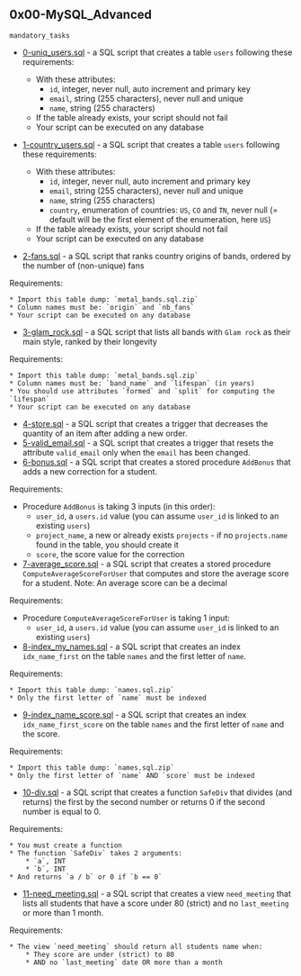 ## 0x00-MySQL_Advanced

`mandatory_tasks`

* [0-uniq_users.sql]() - a SQL script that creates a table `users` following these requirements:

	* With these attributes:
		* `id`, integer, never null, auto increment and primary key
		* `email`, string (255 characters), never null and unique
		* `name`, string (255 characters)
	* If the table already exists, your script should not fail
	* Your script can be executed on any database
* [1-country_users.sql]() - a SQL script that creates a table `users` following these requirements:

	* With these attributes:
		* `id`, integer, never null, auto increment and primary key
		* `email`, string (255 characters), never null and unique
		* `name`, string (255 characters)
		* `country`, enumeration of countries: `US`, `CO` and `TN`, never null (= default will be the first element of the enumeration, here `US`)
	* If the table already exists, your script should not fail
	* Your script can be executed on any database
* [2-fans.sql]() - a SQL script that ranks country origins of bands, ordered by the number of (non-unique) fans

Requirements:

	* Import this table dump: `metal_bands.sql.zip`
	* Column names must be: `origin` and `nb_fans`
	* Your script can be executed on any database
* [3-glam_rock.sql]() -  a SQL script that lists all bands with `Glam rock` as their main style, ranked by their longevity

Requirements:

	* Import this table dump: `metal_bands.sql.zip`
	* Column names must be: `band_name` and `lifespan` (in years)
	* You should use attributes `formed` and `split` for computing the `lifespan`
	* Your script can be executed on any database
* [4-store.sql]() - a SQL script that creates a trigger that decreases the quantity of an item after adding a new order.
* [5-valid_email.sql]() - a SQL script that creates a trigger that resets the attribute `valid_email` only when the `email` has been changed.
* [6-bonus.sql]() - a SQL script that creates a stored procedure `AddBonus` that adds a new correction for a student.

Requirements:

* Procedure `AddBonus` is taking 3 inputs (in this order):
	* `user_id`, a `users.id` value (you can assume `user_id` is linked to an existing `users`)
	* `project_name`, a new or already exists `projects` - if no `projects.name` found in the table, you should create it
	* `score`, the score value for the correction
* [7-average_score.sql]() - a SQL script that creates a stored procedure `ComputeAverageScoreForUser` that computes and store the average score for a student. Note: An average score can be a decimal

Requirements:

* Procedure `ComputeAverageScoreForUser` is taking 1 input:
	* `user_id`, a `users.id` value (you can assume `user_id` is linked to an existing `users`)
* [8-index_my_names.sql]() - a SQL script that creates an index `idx_name_first` on the table `names` and the first letter of `name`.

Requirements:

	* Import this table dump: `names.sql.zip`
	* Only the first letter of `name` must be indexed
* [9-index_name_score.sql]() - a SQL script that creates an index `idx_name_first_score` on the table `names` and the first letter of `name` and the score.

Requirements:

	* Import this table dump: `names.sql.zip`
	* Only the first letter of `name` AND `score` must be indexed
* [10-div.sql]() - a SQL script that creates a function `SafeDiv` that divides (and returns) the first by the second number or returns 0 if the second number is equal to 0.

Requirements:

	* You must create a function
	* The function `SafeDiv` takes 2 arguments:
		* `a`, INT
		* `b`, INT
	* And returns `a / b` or 0 if `b == 0`
* [11-need_meeting.sql]() - a SQL script that creates a view `need_meeting` that lists all students that have a score under 80 (strict) and no `last_meeting` or more than 1 month.

Requirements:

	* The view `need_meeting` should return all students name when:
		* They score are under (strict) to 80
		* AND no `last_meeting` date OR more than a month
